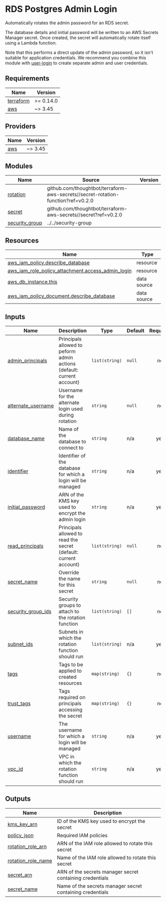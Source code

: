 # RDS Postgres Admin Login

Automatically rotates the admin password for an RDS secret.

The database details and initial password will be written to an AWS Secrets
Manager secret. Once created, the secret will automatically rotate itself using
a Lambda function.

Note that this performs a direct update of the admin password, so it isn't
suitable for application credentials. We recommend you combine this module with
[user-login](../user-login) to create separate admin and user credentials.

<!-- BEGIN_TF_DOCS -->
## Requirements

| Name | Version |
|------|---------|
| <a name="requirement_terraform"></a> [terraform](#requirement\_terraform) | >= 0.14.0 |
| <a name="requirement_aws"></a> [aws](#requirement\_aws) | ~> 3.45 |

## Providers

| Name | Version |
|------|---------|
| <a name="provider_aws"></a> [aws](#provider\_aws) | ~> 3.45 |

## Modules

| Name | Source | Version |
|------|--------|---------|
| <a name="module_rotation"></a> [rotation](#module\_rotation) | github.com/thoughtbot/terraform-aws-secrets//secret-rotation-function?ref=v0.2.0 |  |
| <a name="module_secret"></a> [secret](#module\_secret) | github.com/thoughtbot/terraform-aws-secrets//secret?ref=v0.2.0 |  |
| <a name="module_security_group"></a> [security\_group](#module\_security\_group) | ../../security-group |  |

## Resources

| Name | Type |
|------|------|
| [aws_iam_policy.describe_database](https://registry.terraform.io/providers/hashicorp/aws/latest/docs/resources/iam_policy) | resource |
| [aws_iam_role_policy_attachment.access_admin_login](https://registry.terraform.io/providers/hashicorp/aws/latest/docs/resources/iam_role_policy_attachment) | resource |
| [aws_db_instance.this](https://registry.terraform.io/providers/hashicorp/aws/latest/docs/data-sources/db_instance) | data source |
| [aws_iam_policy_document.describe_database](https://registry.terraform.io/providers/hashicorp/aws/latest/docs/data-sources/iam_policy_document) | data source |

## Inputs

| Name | Description | Type | Default | Required |
|------|-------------|------|---------|:--------:|
| <a name="input_admin_principals"></a> [admin\_principals](#input\_admin\_principals) | Principals allowed to peform admin actions (default: current account) | `list(string)` | `null` | no |
| <a name="input_alternate_username"></a> [alternate\_username](#input\_alternate\_username) | Username for the alternate login used during rotation | `string` | `null` | no |
| <a name="input_database_name"></a> [database\_name](#input\_database\_name) | Name of the database to connect to | `string` | n/a | yes |
| <a name="input_identifier"></a> [identifier](#input\_identifier) | Identifier of the database for which a login will be managed | `string` | n/a | yes |
| <a name="input_initial_password"></a> [initial\_password](#input\_initial\_password) | ARN of the KMS key used to encrypt the admin login | `string` | n/a | yes |
| <a name="input_read_principals"></a> [read\_principals](#input\_read\_principals) | Principals allowed to read the secret (default: current account) | `list(string)` | `null` | no |
| <a name="input_secret_name"></a> [secret\_name](#input\_secret\_name) | Override the name for this secret | `string` | `null` | no |
| <a name="input_security_group_ids"></a> [security\_group\_ids](#input\_security\_group\_ids) | Security groups to attach to the rotation function | `list(string)` | `[]` | no |
| <a name="input_subnet_ids"></a> [subnet\_ids](#input\_subnet\_ids) | Subnets in which the rotation function should run | `list(string)` | n/a | yes |
| <a name="input_tags"></a> [tags](#input\_tags) | Tags to be applied to created resources | `map(string)` | `{}` | no |
| <a name="input_trust_tags"></a> [trust\_tags](#input\_trust\_tags) | Tags required on principals accessing the secret | `map(string)` | `{}` | no |
| <a name="input_username"></a> [username](#input\_username) | The username for which a login will be managed | `string` | n/a | yes |
| <a name="input_vpc_id"></a> [vpc\_id](#input\_vpc\_id) | VPC in which the rotation function should run | `string` | n/a | yes |

## Outputs

| Name | Description |
|------|-------------|
| <a name="output_kms_key_arn"></a> [kms\_key\_arn](#output\_kms\_key\_arn) | ID of the KMS key used to encrypt the secret |
| <a name="output_policy_json"></a> [policy\_json](#output\_policy\_json) | Required IAM policies |
| <a name="output_rotation_role_arn"></a> [rotation\_role\_arn](#output\_rotation\_role\_arn) | ARN of the IAM role allowed to rotate this secret |
| <a name="output_rotation_role_name"></a> [rotation\_role\_name](#output\_rotation\_role\_name) | Name of the IAM role allowed to rotate this secret |
| <a name="output_secret_arn"></a> [secret\_arn](#output\_secret\_arn) | ARN of the secrets manager secret containing credentials |
| <a name="output_secret_name"></a> [secret\_name](#output\_secret\_name) | Name of the secrets manager secret containing credentials |
<!-- END_TF_DOCS -->

